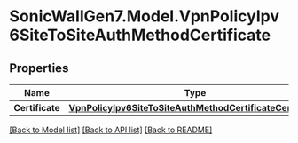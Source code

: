 # SonicWallGen7.Model.VpnPolicyIpv6SiteToSiteAuthMethodCertificate

## Properties

Name | Type | Description | Notes
------------ | ------------- | ------------- | -------------
**Certificate** | [**VpnPolicyIpv6SiteToSiteAuthMethodCertificateCertificate**](VpnPolicyIpv6SiteToSiteAuthMethodCertificateCertificate.md) |  | [optional] 

[[Back to Model list]](../README.md#documentation-for-models) [[Back to API list]](../README.md#documentation-for-api-endpoints) [[Back to README]](../README.md)

